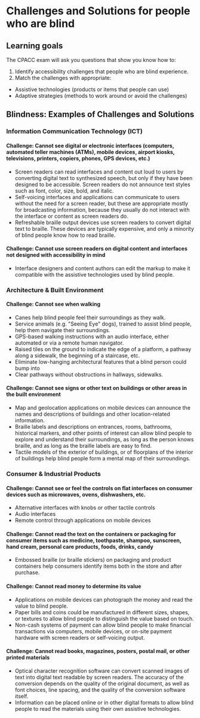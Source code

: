 # Challenges and Solutions for people who are blind

## Learning goals

The CPACC exam will ask you questions that show you know how to:

1. Identify accessibility challenges that people who are blind experience.
2. Match the challenges with appropriate:
  - Assistive technologies (products or items that people can use)
  - Adaptive strategies (methods to work around or avoid the challenges)

## Blindness: Examples of Challenges and Solutions

### Information Communication Technology (ICT)

#### Challenge: Cannot see digital or electronic interfaces (computers, automated teller machines (ATMs), mobile devices, airport kiosks, televisions, printers, copiers, phones, GPS devices, etc.)

- Screen readers can read interfaces and content out loud to users by converting digital text to synthesized speech, but only if they have been designed to be accessible. Screen readers do not announce text styles such as font, color, size, bold, and italic.
- Self-voicing interfaces and applications can communicate to users without the need for a screen reader, but these are appropriate mostly for broadcasting information, because they usually do not interact with the interface or content as screen readers do.
- Refreshable braille output devices use screen readers to convert digital text to braille. These devices are typically expensive, and only a minority of blind people know how to read braille.

#### Challenge: Cannot use screen readers on digital content and interfaces not designed with accessibility in mind

- Interface designers and content authors can edit the markup to make it compatible with the assistive technologies used by blind people.

### Architecture & Built Environment

#### Challenge: Cannot see when walking

- Canes help blind people feel their surroundings as they walk.
- Service animals (e.g. "Seeing Eye" dogs), trained to assist blind people, help them navigate their surroundings.
- GPS-based walking instructions with an audio interface, either automated or via a remote human navigator.
- Raised tiles on the ground to indicate the edge of a platform, a pathway along a sidewalk, the beginning of a staircase, etc.
- Eliminate low-hanging architectural features that a blind person could bump into
- Clear pathways without obstructions in hallways, sidewalks.

#### Challenge: Cannot see signs or other text on buildings or other areas in the built environment

- Map and geolocation applications on mobile devices can announce the names and descriptions of buildings and other location-related information.
- Braille labels and descriptions on entrances, rooms, bathrooms, historical markers, and other points of interest can allow blind people to explore and understand their surroundings, as long as the person knows braille, and as long as the braille labels are easy to find.
- Tactile models of the exterior of buildings, or of floorplans of the interior of buildings help blind people form a mental map of their surroundings.

### Consumer & Industrial Products

#### Challenge: Cannot see or feel the controls on flat interfaces on consumer devices such as microwaves, ovens, dishwashers, etc.

- Alternative interfaces with knobs or other tactile controls
- Audio interfaces
- Remote control through applications on mobile devices
  
#### Challenge: Cannot read the text on the containers or packaging for consumer items such as medicine, toothpaste, shampoo, sunscreen, hand cream, personal care products, foods, drinks, candy

- Embossed braille (or braille stickers) on packaging and product containers help consumers identify items both in the store and after purchase.

#### Challenge: Cannot read money to determine its value

- Applications on mobile devices can photograph the money and read the value to blind people.
- Paper bills and coins could be manufactured in different sizes, shapes, or textures to allow blind people to distinguish the value based on touch.
- Non-cash systems of payment can allow blind people to make financial transactions via computers, mobile devices, or on-site payment hardware with screen readers or self-voicing output.

#### Challenge: Cannot read books, magazines, posters, postal mail, or other printed materials

- Optical character recognition software can convert scanned images of text into digital text readable by screen readers. The accuracy of the conversion depends on the quality of the original document, as well as font choices, line spacing, and the quality of the conversion software itself.
- Information can be placed online or in other digital formats to allow blind people to read the materials using their own assistive technologies.